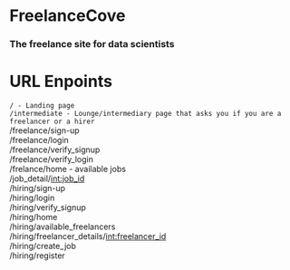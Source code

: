 # FreelanceCove
### The freelance site for data scientists

# URL Enpoints
```/ - Landing page```  
```/intermediate - Lounge/intermediary page that asks you if you are a freelancer or a hirer```  
/freelance/sign-up  
/freelance/login  
/freelance/verify_signup  
/freelance/verify_login  
/frelance/home - available jobs  
/job_detail/<int:job_id>  
/hiring/sign-up  
/hiring/login  
/hiring/verify_signup  
/hiring/home  
/hiring/available_freelancers  
/hiring/freelancer_details/<int:freelancer_id>  
/hiring/create_job  
/hiring/register  
```
```